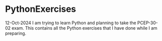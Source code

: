 # PythonExercises
12-Oct-2024
I am trying to learn Python and planning to take the PCEP-30-02 exam.
This contains all the Python exercises that I have done while I am preparing.
